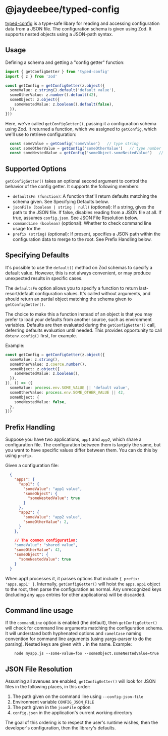 # @jaydeebee/typed-config

[typed-config](https://github.com/jaydeebee/typed-config) is a type-safe libary for reading and accessing configuration data from a JSON file.  The configuration schema is given using Zod.  It supports nested objects using a JSON-path syntax.

## Usage

Defining a schema and getting a "config getter" function:

```typescript
import { getConfigGetter } from 'typed-config'
import { z } from 'zod'

const getConfig = getConfigGetter(z.object({
  someValue: z.string().default('default value'),
  someOtherValue: z.number().default(42),
  someObject: z.object({
    someNestedValue: z.boolean().default(false),
  }),
}))
```

Here, we've called `getConfigGetter()`, passing it a configuration schema using Zod.  It returned a function, which we assigned to `getConfig`, which we'll use to retrieve configuration:

```typescript
  const someValue = getConfig('someValue')   // type string
  const someOtherValue = getConfig('someOtherValue')   // type number
  const someNestedValue = getConfig('someObject.someNestedValue')   // type boolean
```

## Supported Options

`getConfigGetter()` takes an optional second argument to control the behavior of the config getter.  It supports the following members:

* `defaultsFn (function)`: A function that'll return defaults matching the schema given.  See Specifying Defaults below.
* `jsonFile (boolean | string | null)` (optional): If a string, gives the path to the JSON file.  If false, disables reading from a JSON file at all.  If true, assumes `config.json`.  See JSON File Resolution below.
* `commandLine (boolean)` (optional): Whether to check command line usage
  for the
* `prefix (string)` (optional): If present, specifies a JSON path within the configuration data to merge to the root.  See Prefix Handling below.

## Specifying Defaults

It's possible to use the `default()` method on Zod schemas to specify a default value.  However, this is not always convenient, or may produce unexpected results in specific cases.

The `defaultsFn` option allows you to specify a function to return last-resort/default configuration values.  It's called without arguments, and should return an partial object matching the schema given to `getConfigGetter()`.

The choice to make this a function instead of an object is that you may prefer to load your defaults from another source, such as environment variables.  Defaults are then evaluated during the `getConfigGetter()` call, deferring defaults evaluation until needed.  This provides opportunity to call `dotenv.config()` first, for example.

Example:
```typescript
const getConfig = getConfigGetter(z.object({
  someValue: z.string(),
  someOtherValue: z.coerce.number(),
  someObject: z.object({
    someNestedValue: z.boolean(),
  }),
}), () => ({
  someValue: process.env.SOME_VALUE || 'default value',
  someOtherValue: process.env.SOME_OTHER_VALUE || 42,
  someObject: {
    someNestedValue: false,
  },
}))
```

## Prefix Handling

Suppose you have two applications, `app1` and `app2`, which share a configuration file.  The configuration between them is largely the same, but you want to have specific values differ between them.  You can do this by using `prefix`.

Given a configuration file:
```json
  {
    "apps": {
      "app1": {
        "someValue": "app1 value",
        "someObject": {
          "someNestedValue": true
        }
      },
      "app2": {
        "someValue": "app2 value",
        "someOtherValue": 2,
      }
    },

    // The common configuration:
    "someValue": "shared value",
    "someOtherValue": 42,
    "someObject": {
      "someNestedValue": true
    }
  }
```

When app1 processes it, it passes options that include `{ prefix: 'apps.app1' }`.  Internally, `getConfigGetter()` will hoist the `apps.app1` object to the root, then parse the configuration as normal.  Any unrecognized keys (including any `apps` entries for other applications) will be discarded.

## Command line usage

If the `commandLine` option is enabled (the default), then `getConfigGetter()` will check for command line arguments matching the configuration schema.  It will understand both hyphenated options and `camelCase` naming convention for command line arguments (using yargs-parser to do the parsing).  Nested keys are given with `.` in the name.  Example:
```
    node myapp.js --some-value=foo --someObject.someNestedValue=true
```

## JSON File Resolution

Assuming all avenues are enabled, `getConfigGetter()` will look for JSON files in the following places, in this order:

1. The path given on the command line using `--config-json-file`
2. Environment variable `CONFIG_JSON_FILE`
3. The path given in the `jsonFile` option
4. `config.json` in the application's current working directory

The goal of this ordering is to respect the user's runtime wishes, then the developer's configuration, then the library's defaults.
